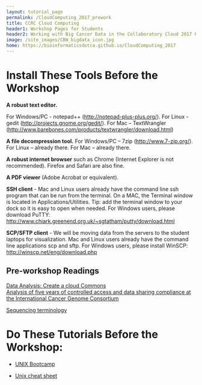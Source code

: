 ```yaml
---
layout: tutorial_page
permalink: /CloudComputing_2017_prework
title: CCRC Cloud Computing
header1: Workshop Pages for Students
header2: Working with Big Cancer Data in the Collaboratory Cloud 2017 Pre-Work
image: /site_images/CBW_bigdata_icon.jpg
home: https://bioinformaticsdotca.github.io/CloudComputing_2017
---
```


# Install These Tools Before the Workshop

**A robust text editor.**

For Windows/PC - notepad++ (http://notepad-plus-plus.org/).
For Linux - gedit (http://projects.gnome.org/gedit/).
For Mac – TextWrangler (http://www.barebones.com/products/textwrangler/download.html)

**A file decompression tool.**
For Windows/PC – 7zip (http://www.7-zip.org/).
For Linux – already there.
For Mac – already there.

**A robust internet browser** such as Chrome (Internet Explorer is not recommended). Firefox and Safari are also fine.

**A PDF viewer** (Adobe Acrobat or equivalent).  

**SSH client** - Mac and Linux users already have the command line ssh program that can be run from the terminal. On a MAC, the Terminal window is located in Applications/Utilities. Tip: add the terminal window to your dock so it is easy to open when needed.  For Windows users, please download PuTTY: http://www.chiark.greenend.org.uk/~sgtatham/putty/download.html

**SCP/SFTP client** - We will be moving data from the servers to the student laptops for visualization. Mac and Linux users already have the command line applications scp and sftp. For Windows users, please install WinSCP: http://winscp.net/eng/download.php

## Pre-workshop Readings

[Data Analysis: Create a cloud Commons](http://www.ncbi.nlm.nih.gov/pubmed/26156357)  
[Analysis of five years of controlled access and data sharing compliance at the International Cancer Genome Consortium](http://www.ncbi.nlm.nih.gov/pubmed/26906679)  


 [Sequencing terminology](http://www.ncbi.nlm.nih.gov/projects/genome/glossary.shtml)
 
 
# Do These Tutorials Before the Workshop:

* [UNIX Bootcamp](http://rik.smith-unna.com/command_line_bootcamp/?id=9xnbkx6eaof)  

* [Unix cheat sheet](http://www.rain.org/~mkummel/unix.html)
